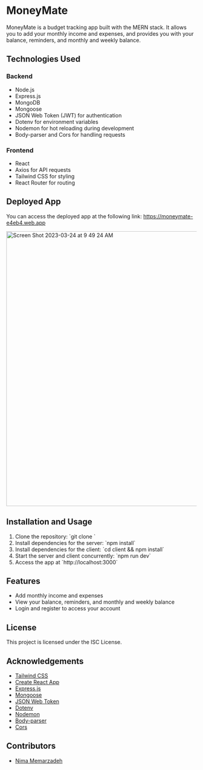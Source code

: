# MoneyMate

MoneyMate is a budget tracking app built with the MERN stack. It allows you to add your monthly income and expenses, and provides you with your balance, reminders, and monthly and weekly balance.

## Technologies Used

### Backend
- Node.js
- Express.js
- MongoDB
- Mongoose
- JSON Web Token (JWT) for authentication
- Dotenv for environment variables
- Nodemon for hot reloading during development
- Body-parser and Cors for handling requests

### Frontend
- React
- Axios for API requests
- Tailwind CSS for styling
- React Router for routing

## Deployed App

You can access the deployed app at the following link: https://moneymate-e4eb4.web.app

<img width="727" alt="Screen Shot 2023-03-24 at 9 49 24 AM" src="https://user-images.githubusercontent.com/94582549/227589598-5ebecb3a-6195-4561-9b27-e0aabcc91ece.png">


## Installation and Usage

1. Clone the repository: \`git clone <repository-url>\`
2. Install dependencies for the server: \`npm install\`
3. Install dependencies for the client: \`cd client && npm install\`
4. Start the server and client concurrently: \`npm run dev\`
5. Access the app at \`http://localhost:3000\`


## Features

- Add monthly income and expenses
- View your balance, reminders, and monthly and weekly balance
- Login and register to access your account

## License

This project is licensed under the ISC License.

## Acknowledgements

- [Tailwind CSS](https://tailwindcss.com/)
- [Create React App](https://create-react-app.dev/)
- [Express.js](https://expressjs.com/)
- [Mongoose](https://mongoosejs.com/)
- [JSON Web Token](https://jwt.io/)
- [Dotenv](https://www.npmjs.com/package/dotenv)
- [Nodemon](https://nodemon.io/)
- [Body-parser](https://www.npmjs.com/package/body-parser)
- [Cors](https://www.npmjs.com/package/cors)

## Contributors

- [Nima Memarzadeh](https://github.com/nmemarcoding)
